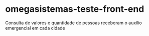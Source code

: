 # omegasistemas-teste-front-end
Consulta de valores e quantidade de pessoas receberam o auxílio emergencial em cada cidade
